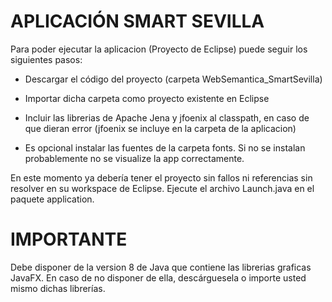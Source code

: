 # APLICACIÓN SMART SEVILLA
Para poder ejecutar la aplicacion (Proyecto de Eclipse) puede seguir los siguientes pasos:

- Descargar el código del proyecto (carpeta WebSemantica_SmartSevilla)
- Importar dicha carpeta como proyecto existente en Eclipse
- Incluir las librerias de Apache Jena y jfoenix al classpath, en caso de que dieran error (jfoenix se incluye en la carpeta de la aplicacion)

- Es opcional instalar las fuentes de la carpeta fonts. Si no se instalan probablemente no se visualize la app correctamente.

En este momento ya debería tener el proyecto sin fallos ni referencias sin resolver en su workspace de Eclipse.
Ejecute el archivo Launch.java en el paquete application.

# IMPORTANTE

Debe disponer de la version 8 de Java que contiene las librerias graficas JavaFX.
En caso de no disponer de ella, descárguesela o importe usted mismo dichas librerías.
